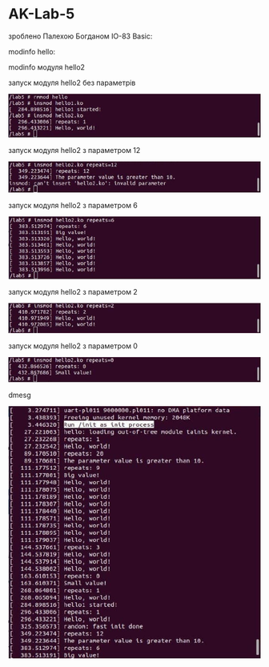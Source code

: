 # AK-Lab-5 # 
зроблено Палехою Богданом ІО-83
Basic:

modinfo hello:





modinfo модуля hello2



запуск модуля hello2 без параметрів

![lab5](img/5.jpg)

запуск модуля hello2 з параметром 12

![lab5](img/6.jpg)

запуск модуля hello2 з параметром 6

![lab5](img/7.jpg)

запуск модуля hello2 з параметром 2

![lab5](img/8.jpg)

запуск модуля hello2 з параметром 0

![lab5](img/9.jpg)

dmesg

![lab5](img/10.jpg)

